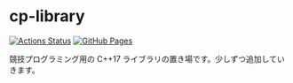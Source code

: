 # cp-library

[![Actions Status](https://github.com/naskya/cp-library/workflows/verify/badge.svg)](https://github.com/naskya/cp-library/actions) [![GitHub Pages](https://img.shields.io/static/v1?label=GitHub+Pages&message=+&color=brightgreen&logo=github)](https://naskya.github.io/cp-library/) 

競技プログラミング用の C++17 ライブラリの置き場です。少しずつ追加していきます。

